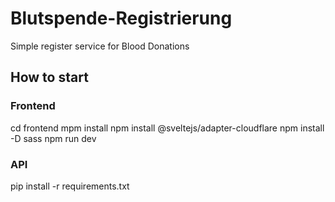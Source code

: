 # Blutspende-Registrierung
Simple register service for Blood Donations

## How to start
### Frontend
cd frontend
    mpm install
    npm install @sveltejs/adapter-cloudflare
    npm install -D sass
    npm run dev

### API
pip install -r requirements.txt
